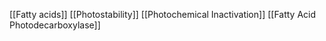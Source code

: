 [[Fatty acids]]
[[Photostability]]
[[Photochemical Inactivation]]
[[Fatty Acid Photodecarboxylase]]
